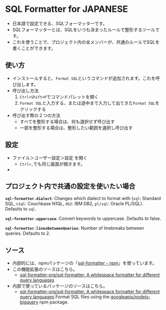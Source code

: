 # SQL Formatter for JAPANESE

- 日本語で設定できる、SQLフォーマッターです。
- SQLフォーマッターとは、SQLをいつも決まったルールで整形するツールです。
- これを使うことで、プロジェクト内の全メンバーが、共通のルールでSQLを書くことができます。


## 使い方

- インストールすると、`Format SQL`というコマンドが追加されます。これを呼び出します。
- 呼び出し方法
  1. `Ctrl+Shift+P`でコマンドパレットを開く
  2. `Format SQL`と入力する、または途中まで入力して出てきた`Format SQL`をクリックする
- 呼び出す際の２つの方法
  - すべてを整形する場合は、何も選択せず呼び出す
  - 一部を整形する場合は、整形したい範囲を選択し呼び出す


## 設定
- ファイル＞ユーザー設定＞設定 を開く
  - `Ctrl+,`でも同じ画面が開きます。
- 

## プロジェクト内で共通の設定を使いたい場合



**`sql-formatter.dialect`**: Changes which dialect to format with (`sql`: Standard SQL, `n1ql`: Couchbase N1QL, `db2`: IBM DB2, `pl/sql`: Oracle PL/SQL). Defaults to `sql`.

**`sql-formatter.uppercase`**: Convert keywords to uppercase. Defaults to false.

**`sql-formatter.linesBetweenQueries`**: Number of linebreaks between queries. Defaults to 2.


## ソース
- 内部的には、npmパッケージの「[sql-formatter - npm](https://www.npmjs.com/package/sql-formatter)」を使っています。
- この機能拡張のソースはこちら。
  - [sql-formatter-org/sql-formatter: A whitespace formatter for different query languages](https://github.com/sql-formatter-org/sql-formatter)
- 内部で使っているパッケージのソースはこちら。
  - [sql-formatter-org/sql-formatter: A whitespace formatter for different query languages](https://github.com/sql-formatter-org/sql-formatter)
Format SQL files using the [googleapis/nodejs-bigquery](https://github.com/googleapis/nodejs-bigquery) npm package.

